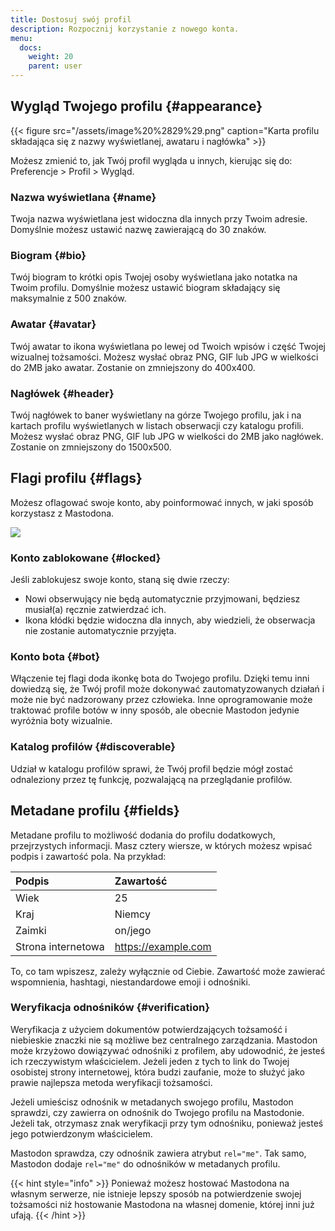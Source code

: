 ```yaml
---
title: Dostosuj swój profil
description: Rozpocznij korzystanie z nowego konta.
menu:
  docs:
    weight: 20
    parent: user
---
```


## Wygląd Twojego profilu {#appearance}

{{< figure src="/assets/image%20%2829%29.png" caption="Karta profilu składająca się z nazwy wyświetlanej, awataru i nagłówka" >}}

Możesz zmienić to, jak Twój profil wygląda u innych, kierując się do: Preferencje &gt; Profil &gt; Wygląd.

### Nazwa wyświetlana {#name}

Twoja nazwa wyświetlana jest widoczna dla innych przy Twoim adresie. Domyślnie możesz ustawić nazwę zawierającą do 30 znaków.

### Biogram {#bio}

Twój biogram to krótki opis Twojej osoby wyświetlana jako notatka na Twoim profilu. Domyślnie możesz ustawić biogram składający się maksymalnie z 500 znaków.

### Awatar {#avatar}

Twój awatar to ikona wyświetlana po lewej od Twoich wpisów i część Twojej wizualnej tożsamości. Możesz wysłać obraz PNG, GIF lub JPG w wielkości do 2MB jako awatar. Zostanie on zmniejszony do 400x400.

### Nagłówek {#header}

Twój nagłówek to baner wyświetlany na górze Twojego profilu, jak i na kartach profilu wyświetlanych w listach obserwacji czy katalogu profili. Możesz wysłać obraz PNG, GIF lub JPG w wielkości do 2MB jako nagłówek. Zostanie on zmniejszony do 1500x500.

## Flagi profilu {#flags}

Możesz oflagować swoje konto, aby poinformować innych, w jaki sposób korzystasz z Mastodona.

![](/assets/image%20%281%29.png)

### Konto zablokowane {#locked}

Jeśli zablokujesz swoje konto, staną się dwie rzeczy:

* Nowi obserwujący nie będą automatycznie przyjmowani, będziesz musiał(a) ręcznie zatwierdzać ich.
* Ikona kłódki będzie widoczna dla innych, aby wiedzieli, że obserwacja nie zostanie automatycznie przyjęta.

### Konto bota {#bot}

Włączenie tej flagi doda ikonkę bota do Twojego profilu. Dzięki temu inni dowiedzą się, że Twój profil może dokonywać zautomatyzowanych działań i może nie być nadzorowany przez człowieka. Inne oprogramowanie może traktować profile botów w inny sposób, ale obecnie Mastodon jedynie wyróżnia boty wizualnie.

### Katalog profilów {#discoverable}

Udział w katalogu profilów sprawi, że Twój profil będzie mógł zostać odnaleziony przez tę funkcję, pozwalającą na przeglądanie profilów.

## Metadane profilu {#fields}

Metadane profilu to możliwość dodania do profilu dodatkowych, przejrzystych informacji. Masz cztery wiersze, w których możesz wpisać podpis i zawartość pola. Na przykład:

| Podpis | Zawartość |
| :--- | :--- |
| Wiek | 25 |
| Kraj | Niemcy |
| Zaimki | on/jego |
| Strona internetowa | https://example.com |

To, co tam wpiszesz, zależy wyłącznie od Ciebie. Zawartość może zawierać wspomnienia, hashtagi, niestandardowe emoji i odnośniki.

### Weryfikacja odnośników {#verification}

Weryfikacja z użyciem dokumentów potwierdzających tożsamość i niebieskie znaczki nie są możliwe bez centralnego zarządzania. Mastodon może krzyżowo dowiązywać odnośniki z profilem, aby udowodnić, że jesteś ich rzeczywistym właścicielem. Jeżeli jeden z tych to link do Twojej osobistej strony internetowej, która budzi zaufanie, może to służyć jako prawie najlepsza metoda weryfikacji tożsamości.

Jeżeli umieścisz odnośnik w metadanych swojego profilu, Mastodon sprawdzi, czy zawierra on odnośnik do Twojego profilu na Mastodonie. Jeżeli tak, otrzymasz znak weryfikacji przy tym odnośniku, ponieważ jesteś jego potwierdzonym właścicielem.

Mastodon sprawdza, czy odnośnik zawiera atrybut `rel="me"`. Tak samo, Mastodon dodaje `rel="me"` do odnośników w metadanych profilu.

{{< hint style="info" >}}
Ponieważ możesz hostować Mastodona na własnym serwerze, nie istnieje lepszy sposób na potwierdzenie swojej tożsamości niż hostowanie Mastodona na własnej domenie, której inni już ufają.
{{< /hint >}}

